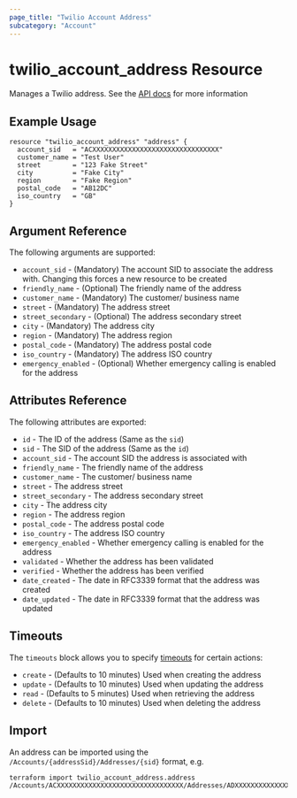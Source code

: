 ```yaml
---
page_title: "Twilio Account Address"
subcategory: "Account"
---
```


# twilio_account_address Resource

Manages a Twilio address. See the [API docs](https://www.twilio.com/docs/usage/api/address) for more information

## Example Usage

```hcl
resource "twilio_account_address" "address" {
  account_sid   = "ACXXXXXXXXXXXXXXXXXXXXXXXXXXXXXXXX"
  customer_name = "Test User"
  street        = "123 Fake Street"
  city          = "Fake City"
  region        = "Fake Region"
  postal_code   = "AB12DC"
  iso_country   = "GB"
}
```

## Argument Reference

The following arguments are supported:

- `account_sid` - (Mandatory) The account SID to associate the address with. Changing this forces a new resource to be created
- `friendly_name` - (Optional) The friendly name of the address
- `customer_name` - (Mandatory) The customer/ business name
- `street` - (Mandatory) The address street
- `street_secondary` - (Optional) The address secondary street
- `city` - (Mandatory) The address city
- `region` - (Mandatory) The address region
- `postal_code` - (Mandatory) The address postal code
- `iso_country` - (Mandatory) The address ISO country
- `emergency_enabled` - (Optional) Whether emergency calling is enabled for the address

## Attributes Reference

The following attributes are exported:

- `id` - The ID of the address (Same as the `sid`)
- `sid` - The SID of the address (Same as the `id`)
- `account_sid` - The account SID the address is associated with
- `friendly_name` - The friendly name of the address
- `customer_name` - The customer/ business name
- `street` - The address street
- `street_secondary` - The address secondary street
- `city` - The address city
- `region` - The address region
- `postal_code` - The address postal code
- `iso_country` - The address ISO country
- `emergency_enabled` - Whether emergency calling is enabled for the address
- `validated` - Whether the address has been validated
- `verified` - Whether the address has been verified
- `date_created` - The date in RFC3339 format that the address was created
- `date_updated` - The date in RFC3339 format that the address was updated

## Timeouts

The `timeouts` block allows you to specify [timeouts](https://www.terraform.io/docs/configuration/resources.html#timeouts) for certain actions:

- `create` - (Defaults to 10 minutes) Used when creating the address
- `update` - (Defaults to 10 minutes) Used when updating the address
- `read` - (Defaults to 5 minutes) Used when retrieving the address
- `delete` - (Defaults to 10 minutes) Used when deleting the address

## Import

An address can be imported using the `/Accounts/{addressSid}/Addresses/{sid}` format, e.g.

```shell
terraform import twilio_account_address.address /Accounts/ACXXXXXXXXXXXXXXXXXXXXXXXXXXXXXXXX/Addresses/ADXXXXXXXXXXXXXXXXXXXXXXXXXXXXXXXX
```
